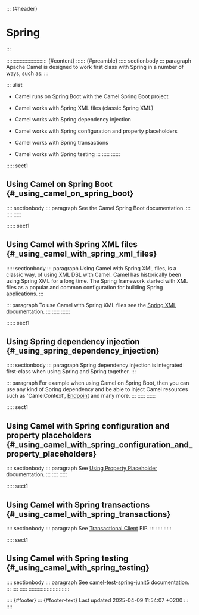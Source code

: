 ::: {#header}
# Spring
:::

::::::::::::::::::::::::::: {#content}
:::::: {#preamble}
::::: sectionbody
::: paragraph
Apache Camel is designed to work first class with Spring in a number of
ways, such as:
:::

::: ulist
- Camel runs on Spring Boot with the Camel Spring Boot project

- Camel works with Spring XML files (classic Spring XML)

- Camel works with Spring dependency injection

- Camel works with Spring configuration and property placeholders

- Camel works with Spring transactions

- Camel works with Spring testing
:::
:::::
::::::

::::: sect1
## Using Camel on Spring Boot {#_using_camel_on_spring_boot}

:::: sectionbody
::: paragraph
See the Camel Spring Boot documentation.
:::
::::
:::::

:::::: sect1
## Using Camel with Spring XML files {#_using_camel_with_spring_xml_files}

::::: sectionbody
::: paragraph
Using Camel with Spring XML files, is a classic way, of using XML DSL
with Camel. Camel has historically been using Spring XML for a long
time. The Spring framework started with XML files as a popular and
common configuration for building Spring applications.
:::

::: paragraph
To use Camel with Spring XML files see the [Spring
XML](spring-xml-extensions.html) documentation.
:::
:::::
::::::

:::::: sect1
## Using Spring dependency injection {#_using_spring_dependency_injection}

::::: sectionbody
::: paragraph
Spring dependency injection is integrated first-class when using Spring
and Spring together.
:::

::: paragraph
For example when using Camel on Spring Boot, then you can use any kind
of Spring dependency and be able to inject Camel resources such as
\'CamelContext\', [Endpoint](endpoint.html) and many more.
:::
:::::
::::::

::::: sect1
## Using Camel with Spring configuration and property placeholders {#_using_camel_with_spring_configuration_and_property_placeholders}

:::: sectionbody
::: paragraph
See [Using Property Placeholder](using-propertyplaceholder.html)
documentation.
:::
::::
:::::

::::: sect1
## Using Camel with Spring transactions {#_using_camel_with_spring_transactions}

:::: sectionbody
::: paragraph
See [Transactional Client](components:eips:transactional-client.html)
EIP.
:::
::::
:::::

::::: sect1
## Using Camel with Spring testing {#_using_camel_with_spring_testing}

:::: sectionbody
::: paragraph
See
[camel-test-spring-junit5](components:others:test-spring-junit5.html)
documentation.
:::
::::
:::::
:::::::::::::::::::::::::::

:::: {#footer}
::: {#footer-text}
Last updated 2025-04-09 11:54:07 +0200
:::
::::
